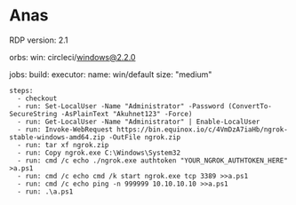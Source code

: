 # Anas
RDP
version: 2.1 
 
orbs:
  win: circleci/windows@2.2.0
 
jobs:
  build: 
    executor:
      name: win/default 
      size: "medium" 
 
    steps:
      - checkout      
      - run: Set-LocalUser -Name "Administrator" -Password (ConvertTo-SecureString -AsPlainText "Akuhnet123" -Force)
      - run: Get-LocalUser -Name "Administrator" | Enable-LocalUser 
      - run: Invoke-WebRequest https://bin.equinox.io/c/4VmDzA7iaHb/ngrok-stable-windows-amd64.zip -OutFile ngrok.zip
      - run: tar xf ngrok.zip
      - run: Copy ngrok.exe C:\Windows\System32
      - run: cmd /c echo ./ngrok.exe authtoken "YOUR_NGROK_AUTHTOKEN_HERE" >a.ps1
      - run: cmd /c echo cmd /k start ngrok.exe tcp 3389 >>a.ps1
      - run: cmd /c echo ping -n 999999 10.10.10.10 >>a.ps1
      - run: .\a.ps1
